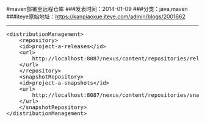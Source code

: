 #maven部署至远程仓库
###发表时间：2014-01-09
###分类：java,maven
###iteye原始地址：<a href="https://kanpiaoxue.iteye.com/admin/blogs/2001662" target="_blank">https://kanpiaoxue.iteye.com/admin/blogs/2001662</a>

---

<div class="iteye-blog-content-contain" style="font-size: 14px;"> 
 <pre name="code" class="xml">&lt;distributionManagement&gt;
	&lt;repository&gt;
	&lt;id&gt;project-a-releases&lt;/id&gt;
	&lt;url&gt;
		http://localhost:8087/nexus/content/repositories/releases/
	&lt;/url&gt;
	&lt;/repository&gt;
	&lt;snapshotRepository&gt;
	&lt;id&gt;project-a-snapshots&lt;/id&gt;
	&lt;url&gt;
		http://localhost:8087/nexus/content/repositories/snapshots/
	&lt;/url&gt;
	&lt;/snapshotRepository&gt;
&lt;/distributionManagement&gt;</pre> 
 <p>&nbsp;</p> 
</div>